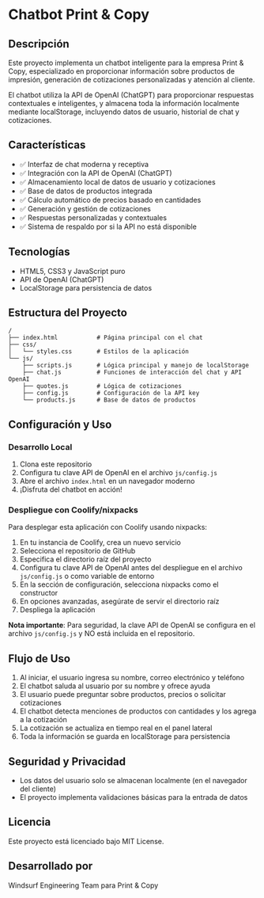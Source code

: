 # Chatbot Print & Copy

## Descripción

Este proyecto implementa un chatbot inteligente para la empresa Print & Copy, especializado en proporcionar información sobre productos de impresión, generación de cotizaciones personalizadas y atención al cliente.

El chatbot utiliza la API de OpenAI (ChatGPT) para proporcionar respuestas contextuales e inteligentes, y almacena toda la información localmente mediante localStorage, incluyendo datos de usuario, historial de chat y cotizaciones.

## Características

- ✅ Interfaz de chat moderna y receptiva
- ✅ Integración con la API de OpenAI (ChatGPT)
- ✅ Almacenamiento local de datos de usuario y cotizaciones
- ✅ Base de datos de productos integrada
- ✅ Cálculo automático de precios basado en cantidades
- ✅ Generación y gestión de cotizaciones
- ✅ Respuestas personalizadas y contextuales
- ✅ Sistema de respaldo por si la API no está disponible

## Tecnologías

- HTML5, CSS3 y JavaScript puro
- API de OpenAI (ChatGPT)
- LocalStorage para persistencia de datos

## Estructura del Proyecto

```
/
├── index.html           # Página principal con el chat
├── css/
│   └── styles.css       # Estilos de la aplicación
└── js/
    ├── scripts.js       # Lógica principal y manejo de localStorage
    ├── chat.js          # Funciones de interacción del chat y API OpenAI
    ├── quotes.js        # Lógica de cotizaciones
    ├── config.js        # Configuración de la API key
    └── products.js      # Base de datos de productos
```

## Configuración y Uso

### Desarrollo Local

1. Clona este repositorio
2. Configura tu clave API de OpenAI en el archivo `js/config.js`
3. Abre el archivo `index.html` en un navegador moderno
4. ¡Disfruta del chatbot en acción!

### Despliegue con Coolify/nixpacks

Para desplegar esta aplicación con Coolify usando nixpacks:

1. En tu instancia de Coolify, crea un nuevo servicio
2. Selecciona el repositorio de GitHub
3. Especifica el directorio raíz del proyecto
4. Configura tu clave API de OpenAI antes del despliegue en el archivo `js/config.js` o como variable de entorno
5. En la sección de configuración, selecciona nixpacks como el constructor
6. En opciones avanzadas, asegúrate de servir el directorio raíz
7. Despliega la aplicación

**Nota importante**: Para seguridad, la clave API de OpenAI se configura en el archivo `js/config.js` y NO está incluida en el repositorio.

## Flujo de Uso

1. Al iniciar, el usuario ingresa su nombre, correo electrónico y teléfono
2. El chatbot saluda al usuario por su nombre y ofrece ayuda
3. El usuario puede preguntar sobre productos, precios o solicitar cotizaciones
4. El chatbot detecta menciones de productos con cantidades y los agrega a la cotización
5. La cotización se actualiza en tiempo real en el panel lateral
6. Toda la información se guarda en localStorage para persistencia

## Seguridad y Privacidad

- Los datos del usuario solo se almacenan localmente (en el navegador del cliente)
- El proyecto implementa validaciones básicas para la entrada de datos

## Licencia

Este proyecto está licenciado bajo MIT License.

## Desarrollado por

Windsurf Engineering Team para Print & Copy
